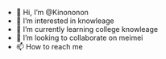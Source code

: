 - 👋 Hi, I’m @Kinononon
- 👀 I’m interested in knowleage
- 🌱 I’m currently learning college knowleage
- 💞️ I’m looking to collaborate on meimei
- 📫 How to reach me 

<!---
Kinononon/Kinononon is a ✨ special ✨ repository because its `README.md` (this file) appears on your GitHub profile.
You can click the Preview link to take a look at your changes.
--->
